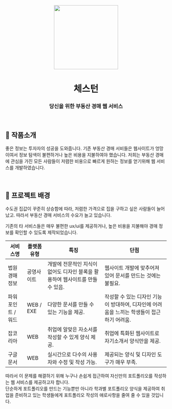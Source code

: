 <p align="middle" >
  <img width="200px;" src="https://img1.daumcdn.net/thumb/R1280x0/?scode=mtistory2&fname=https%3A%2F%2Fblog.kakaocdn.net%2Fdn%2FtL8Yr%2FbtsL5CxE0n3%2FmdentJpcerT6xhtojX7JFk%2Fimg.png"/>
</p>
<h1 align="middle">체스턴</h1>
<h3 align="middle">당신을 위한 부동산 경매 웹 서비스</h3>

<br/>

## 📝 작품소개

<!-- 체스턴은 부동산 경매에 관심이 많은 경매 입문자와 전문가 모두가 편리하게 경매 정보를 접할 수 있도록 만든 웹 서비스입니다. -->
좋은 정보는 투자자의 성공을 도와줍니다.
기존 부동산 경매 서비들은 웹사이트가 엉망이여서 정보 탐색이 불편하거나 높은 비용을 지불하여야 했습니다.
저희는 부동산 경매에 관심을 가진 모든 사람들이 저렴한 비용으로 빠르게 원하는 정보를 얻기위해 웹 서비스를 개발하였습니다.

<br/>

## 🌁 프로젝트 배경
수도권 집값이 꾸준히 상승함에 따라, 저렴한 가격으로 집을 구하고 싶은 사람들이 늘어났고. 따라서 부동산 경매 서비스의 수요가 늘고 있습니다.

기존의 타 서비스들은 매우 불편한 ux/ui를 제공하거나, 높은 비용을 지불해야 경매 정보를 확인할 수 있도록 제작되었습니다.

|서비스명|플랫폼 유형|특징|단점|
|---|---|---|---|
|법원경매정보|공영사이트|개발에 전문적인 지식이 없어도 디자인 블록을 활용하여 웹사이트를 만들 수 있음.|웹사이트 개발에 맞추어져 있어 문서를 만드는 것에는 불필요.|
|파워포인트 / 워드|WEB / EXE|다양한 문서를 만들 수 있는 기능을 제공.|작성할 수 있는 디자인 기능이 방대하여, 디자인에 어려움을 느끼는 학생들이 접근하기 어려움.|
|잡코리아|WEB|취업에 알맞은 자소서를 작성할 수 있게 양식 제공.|취업에 특화된 웹사이트로 자기소개서 양식만을 제공.|
|구글 문서|WEB|실시간으로 다수의 사용자와 수정 및 작성 가능.|제공되는 양식 및 디자인 도구가 매우 부족.|

따라서 이 문제를 해결하기 위해 누구나 손쉽게 접근하여 자신만의 포트폴리오를 작성하는 웹 서비스를 제공하고자 합니다.  
단순하게 포트폴리오를 만드는 기능뿐만 아니라 학과별 포트폴리오 양식을 제공하여 취업을 준비하고 있는 학생들에게 포트폴리오 작성의 애로사항을 줄여 줄 수 있을 것입니다.

<br/>
